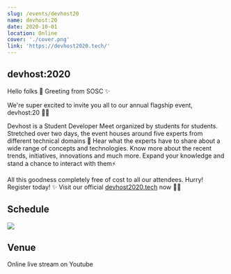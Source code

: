 ```yaml
---
slug: /events/devhost20
name: devhost:20
date: 2020-10-01
location: Online
cover: './cover.png'
link: 'https://devhost2020.tech/'
---
```


## devhost:2020

Hello folks 👋 Greeting from SOSC ✨

We're super excited to invite you all to our annual flagship event, devhost:20 🙌🏼

Devhost is a Student Developer Meet organized by students for students. Stretched over two days, the event houses around five experts from different technical domains 👀 Hear what the experts have to share about a wide range of concepts and technologies. Know more about the recent trends, initiatives, innovations and much more. Expand your knowledge and stand a chance to interact with them⚡

All this goodness completely free of cost to all our attendees. Hurry! Register today! ✨ Visit our official [devhost2020.tech](https://devhost2020.tech/) now 🙌🏼

## Schedule
![](https://github.com/so-sc/open-design/blob/master/devhost%202020/Schedule.png)

## Venue
Online live stream on Youtube